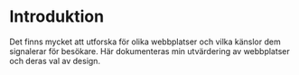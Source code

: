 ---
---
Introduktion
=========================

Det finns mycket att utforska för olika webbplatser och vilka känslor dem signalerar för besökare.
Här dokumenteras min utvärdering av webbplatser och deras val av design.
